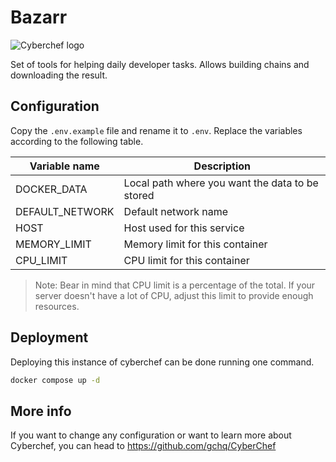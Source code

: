 # Bazarr

![Cyberchef logo](https://www.socinvestigation.com/wp-content/uploads/2021/09/cyberchef_malware_analysis.png)

Set of tools for helping daily developer tasks. Allows building chains and downloading the result.

## Configuration

Copy the `.env.example` file and rename it to `.env`. Replace the variables according to the following table.

| Variable name           | Description                                      |
|-------------------------|--------------------------------------------------|
| DOCKER_DATA             | Local path where you want the data to be stored  |
| DEFAULT_NETWORK         | Default network name                             |
| HOST                    | Host used for this service                       |
| MEMORY_LIMIT            | Memory limit for this container                  |
| CPU_LIMIT               | CPU limit for this container                     |

> Note: Bear in mind that CPU limit is a percentage of the total. If your server doesn't have a lot of CPU, adjust this limit to provide enough resources.

## Deployment

Deploying this instance of cyberchef can be done running one command.

```bash
docker compose up -d
```

## More info

If you want to change any configuration or want to learn more about Cyberchef, you can head to https://github.com/gchq/CyberChef